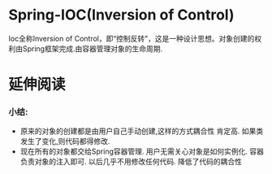 # Spring-IOC(Inversion of Control)
Ioc全称Inversion of Control，即“控制反转”，这是一种设计思想。对象创建的权利由Spring框架完成.由容器管理对象的生命周期.


# 延伸阅读

### 小结:
* 原来的对象的创建都是由用户自己手动创建,这样的方式耦合性 肯定高. 如果类发生了变化,则代码都得修改.
* 现在所有的对象都交给Spring容器管理. 用户无需关心对象是如何实例化. 容器负责对象的注入即可. 以后几乎不用修改任何代码. 降低了代码的耦合性